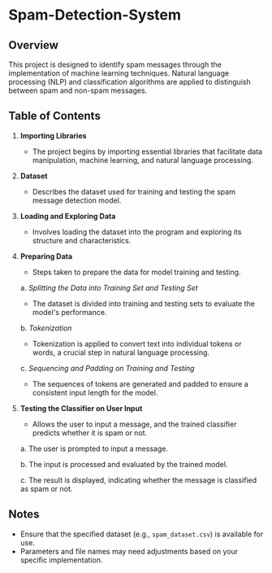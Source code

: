 # Spam-Detection-System

## Overview
This project is designed to identify spam messages through the implementation of machine learning techniques. Natural language processing (NLP) and classification algorithms are applied to distinguish between spam and non-spam messages.

## Table of Contents
1. **Importing Libraries**
   - The project begins by importing essential libraries that facilitate data manipulation, machine learning, and natural language processing.

2. **Dataset**
   - Describes the dataset used for training and testing the spam message detection model.

3. **Loading and Exploring Data**
   - Involves loading the dataset into the program and exploring its structure and characteristics.

4. **Preparing Data**
   - Steps taken to prepare the data for model training and testing.

   a. *Splitting the Data into Training Set and Testing Set*
      - The dataset is divided into training and testing sets to evaluate the model's performance.

   b. *Tokenization*
      - Tokenization is applied to convert text into individual tokens or words, a crucial step in natural language processing.

   c. *Sequencing and Padding on Training and Testing*
      - The sequences of tokens are generated and padded to ensure a consistent input length for the model.

5. **Testing the Classifier on User Input**
   - Allows the user to input a message, and the trained classifier predicts whether it is spam or not.

   a. The user is prompted to input a message.
   
   b. The input is processed and evaluated by the trained model.
   
   c. The result is displayed, indicating whether the message is classified as spam or not.

## Notes
- Ensure that the specified dataset (e.g., `spam_dataset.csv`) is available for use.
- Parameters and file names may need adjustments based on your specific implementation.

